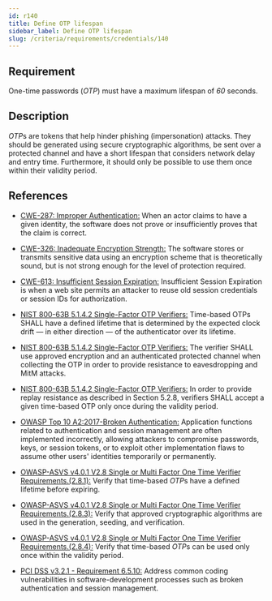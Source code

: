 ```yaml
---
id: r140
title: Define OTP lifespan
sidebar_label: Define OTP lifespan
slug: /criteria/requirements/credentials/140
---
```


## Requirement

One-time passwords (*OTP*) must have
a maximum lifespan of *60* seconds.

## Description

*OTP*s are tokens
that help hinder phishing (impersonation) attacks.
They should be generated
using secure cryptographic algorithms,
be sent over a protected channel
and have a short lifespan
that considers network delay
and entry time.
Furthermore,
it should only be possible to use them once
within their validity period.

## References

- [CWE-287: Improper Authentication:](https://cwe.mitre.org/data/definitions/287.html)
When an actor claims to have
a given identity,
the software does not prove
or insufficiently proves
that the claim is correct.

- [CWE-326: Inadequate Encryption Strength:](https://cwe.mitre.org/data/definitions/326.html)
The software stores or transmits sensitive data
using an encryption scheme
that is theoretically sound,
but is not strong enough
for the level of protection required.

- [CWE-613: Insufficient Session Expiration:](https://cwe.mitre.org/data/definitions/613.html)
Insufficient Session Expiration
is when a web site permits an attacker
to reuse old session credentials
or session IDs for authorization.

- [NIST 800-63B 5.1.4.2 Single-Factor OTP Verifiers:](https://pages.nist.gov/800-63-3/sp800-63b.html)
Time-based OTPs SHALL have a defined lifetime
that is determined by the expected clock drift
— in either direction —
of the authenticator over its lifetime.

- [NIST 800-63B 5.1.4.2 Single-Factor OTP Verifiers:](https://pages.nist.gov/800-63-3/sp800-63b.html)
The verifier SHALL use approved encryption
and an authenticated protected channel
when collecting the OTP in order
to provide resistance to eavesdropping
and MitM attacks.

- [NIST 800-63B 5.1.4.2 Single-Factor OTP Verifiers:](https://pages.nist.gov/800-63-3/sp800-63b.html)
In order to provide replay resistance
as described in Section 5.2.8,
verifiers SHALL accept
a given time-based OTP only once
during the validity period.

- [OWASP Top 10 A2:2017-Broken Authentication:](https://owasp.org/www-project-top-ten/OWASP_Top_Ten_2017/Top_10-2017_A2-Broken_Authentication)
Application functions related to authentication
and session management
are often implemented incorrectly,
allowing attackers to compromise passwords,
keys, or session tokens,
or to exploit other implementation flaws
to assume other users' identities
temporarily or permanently.

- [OWASP-ASVS v4.0.1 V2.8 Single or Multi Factor One Time Verifier Requirements.(2.8.1):](https://owasp.org/www-pdf-archive/OWASP_Application_Security_Verification_Standard_4.0-en.pdf)
Verify that time-based *OTP*s
have a defined lifetime before expiring.

- [OWASP-ASVS v4.0.1 V2.8 Single or Multi Factor One Time Verifier Requirements.(2.8.3):](https://owasp.org/www-pdf-archive/OWASP_Application_Security_Verification_Standard_4.0-en.pdf)
Verify that approved cryptographic algorithms
are used in the generation,
seeding, and verification.

- [OWASP-ASVS v4.0.1 V2.8 Single or Multi Factor One Time Verifier Requirements.(2.8.4):](https://owasp.org/www-pdf-archive/OWASP_Application_Security_Verification_Standard_4.0-en.pdf)
Verify that time-based *OTP*s
can be used only once within the validity period.

- [PCI DSS v3.2.1 - Requirement 6.5.10:](https://www.pcisecuritystandards.org/documents/PCI_DSS_v3-2-1.pdf)
Address common coding vulnerabilities
in software-development processes
such as broken authentication
and session management.
